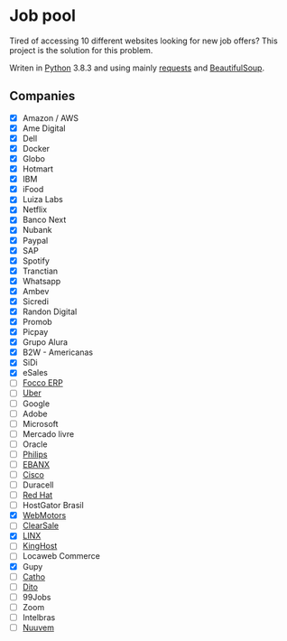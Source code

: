 
# Job pool

Tired of accessing 10 different websites looking for new job offers? This project is the solution for this problem.

Writen in [Python](https://www.python.org/) 3.8.3 and using mainly [requests](https://pypi.org/project/requests/) and [BeautifulSoup](https://pypi.org/project/beautifulsoup4/).

## Companies

- [x] Amazon / AWS
- [x] Ame Digital
- [x] Dell
- [x] Docker
- [x] Globo
- [x] Hotmart
- [x] IBM
- [x] iFood
- [x] Luiza Labs
- [x] Netflix
- [x] Banco Next
- [x] Nubank
- [x] Paypal
- [x] SAP
- [x] Spotify
- [x] Tranctian
- [x] Whatsapp
- [x] Ambev
- [x] Sicredi
- [x] Randon Digital
- [x] Promob
- [x] Picpay
- [x] Grupo Alura
- [x] B2W - Americanas
- [x] SiDi
- [x] eSales
- [ ] [Focco ERP](https://oportunidadesfocco.kretos.cc/)
- [ ] [Uber](https://www.uber.com/us/en/careers/list/)
- [ ] Google
- [ ] Adobe
- [ ] Microsoft
- [ ] Mercado livre
- [ ] Oracle
- [ ] [Philips](https://www.careers.philips.com/professional/latam/pt)
- [ ] [EBANX](https://boards.greenhouse.io/ebanx)
- [ ] [Cisco](https://jobs.cisco.com/)
- [ ] Duracell
- [ ] [Red Hat](https://careers-redhat.icims.com/jobs/search?ss=1)
- [ ] HostGator Brasil
- [x] [WebMotors](https://webmotors.gupy.io/)
- [ ] [ClearSale](https://br.clear.sale/carreiras)
- [x] [LINX](https://linx.gupy.io/)
- [ ] [KingHost](https://king.host/talentos-oportunidades)
- [ ] Locaweb Commerce
- [x] Gupy
- [ ] [Catho](https://www.catho.com.br/vempracatho/)
- [ ] [Dito](https://dito.hire.trakstar.com/?team_id=5567&team_id=6345)
- [ ] 99Jobs
- [ ] Zoom
- [ ] Intelbras
- [ ] [Nuuvem](https://careers.nuuvem.com/)
